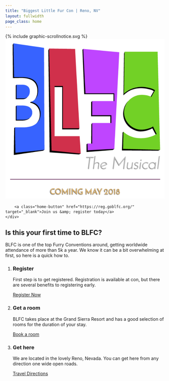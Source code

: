 ```yaml
---
title: "Biggest Little Fur Con | Reno, NV"
layout: fullwidth
page_class: home
---
```

<div id="home-curtain-left"></div>
<div id="home-curtain-right"></div>
<div id="home-curtain-main"><div id="home-curtain-end"></div></div>

<div id="home-scroll-notice">{% include graphic-scrollnotice.svg %}</div>
<div id="home-stage" class="big-chunk textcenter">
	<div id="home-stage-content">
		<img src="/assets/theme/home-logo.png" alt="BLFC the Musical | Coming May 2018">

		<a class="home-button" href="https://reg.goblfc.org/" target="_blank">Join us &amp; register today</a>
	</div>
</div>

<script>
	$(window).scroll(function(){

		var wScroll = $(this).scrollTop();
		var wHeight = $(window).height();



		if ( wScroll > 10 ) {
			$('#home-scroll-notice').css({
				'opacity' : '0'
			});
		}

		$('#home-stage-content *').children().hide();
		if ( wScroll > wHeight / 2 ) {
			$('#home-stage-content').each(function(i){
				$(this).children().delay(i*500).fadeIn(1000);
			});
		}
		if ( wScroll < wHeight / 2 ) {
			$('#home-stage-content').each(function(i){
				$(this).children().delay(i*500).fadeOut(1000);
			});
		}

		if ( wScroll > wHeight - 1 ) {
			$('#page-content').addClass('home-scroll');
			//console.log('Dooooowwnn');
		}
		if ( wScroll < wHeight + 1 ) {
			$('#page-content').removeClass('home-scroll');
			//console.log('and uuup');
		}



	});
</script>


<div id="home-content" class="textcenter">
	<h2>Is this your first time to BLFC?</h2>
	<p>BLFC is one of the top Furry Conventions around, getting worldwide attendance of more than 5k a year. We know it can be a bit overwhelming at first, so here is a quick how to.</p>
	<ol class="nobull">
		<li class="one_third">
			<h3>Register</h3>
			<p>First step is to get registered. Registration is available at con, but there are several benefits to registering early.</p>
			<a class="button" href="https://reg.goblfc.org">Register Now</a>
		</li>
		<li class="one_third">
			<h3>Get a room</h3>
			<p>BLFC takes place at the Grand Sierra Resort and has a good selection of rooms for the duration of your stay.</p>
			<a class="button" href="/hotel/">Book a room</a>
		</li>
		<li class="one_third">
			<h3>Get here</h3>
			<p>We are located in the lovely Reno, Nevada. You can get here from any direction one wide open roads.</p>
			<a class="button" href="/travel/">Travel Directions</a>
		</li>
	</ol>
	<div class="clear"></div>
</div>
